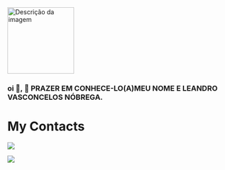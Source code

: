 <img src="./FOTO_DE_LEANDRO.jpeg" alt="Descrição da imagem" width="150" height="150">

### oi 👋, 📌 PRAZER EM CONHECE-LO(A)MEU NOME E LEANDRO VASCONCELOS NÓBREGA.

# My Contacts

<div> 
<a href = "https://mail.google.com/mail/u/0/#inbox"> <img src="https://img.shields.io/badge/-Gmail-%23333?style=for-the-badge&logo=gmail&logoColor=white" target="_blank"></a>

<a href="https://www.linkedin.com/in/leandro-vasconcelos-nobrega-27011a250///" target="_blank"><img src="https://img.shields.io/badge/-LinkedIn-%230077B5?style=for-the-badge&logo=linkedin&logoColor=white"  target="_blank"></a> 
</div>&nbsp;&nbsp;

